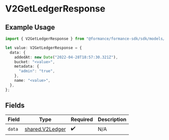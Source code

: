 # V2GetLedgerResponse

## Example Usage

```typescript
import { V2GetLedgerResponse } from "@formance/formance-sdk/sdk/models/shared";

let value: V2GetLedgerResponse = {
  data: {
    addedAt: new Date("2022-04-28T18:57:30.321Z"),
    bucket: "<value>",
    metadata: {
      "admin": "true",
    },
    name: "<value>",
  },
};
```

## Fields

| Field                                                     | Type                                                      | Required                                                  | Description                                               |
| --------------------------------------------------------- | --------------------------------------------------------- | --------------------------------------------------------- | --------------------------------------------------------- |
| `data`                                                    | [shared.V2Ledger](../../../sdk/models/shared/v2ledger.md) | :heavy_check_mark:                                        | N/A                                                       |